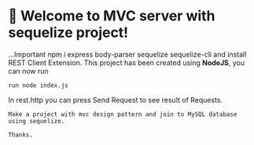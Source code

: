 # 🚀 Welcome to MVC server with sequelize project!

...Important npm i express body-parser sequelize sequelize-cli
    and install REST Client Extension.
This project has been created using **NodeJS**, you can now run

```
run node index.js
```

In rest.http you can press Send Request to see result of Requests.

```
Make a project with mvc design pattern and join to MySQL database using sequelize.

Thanks.